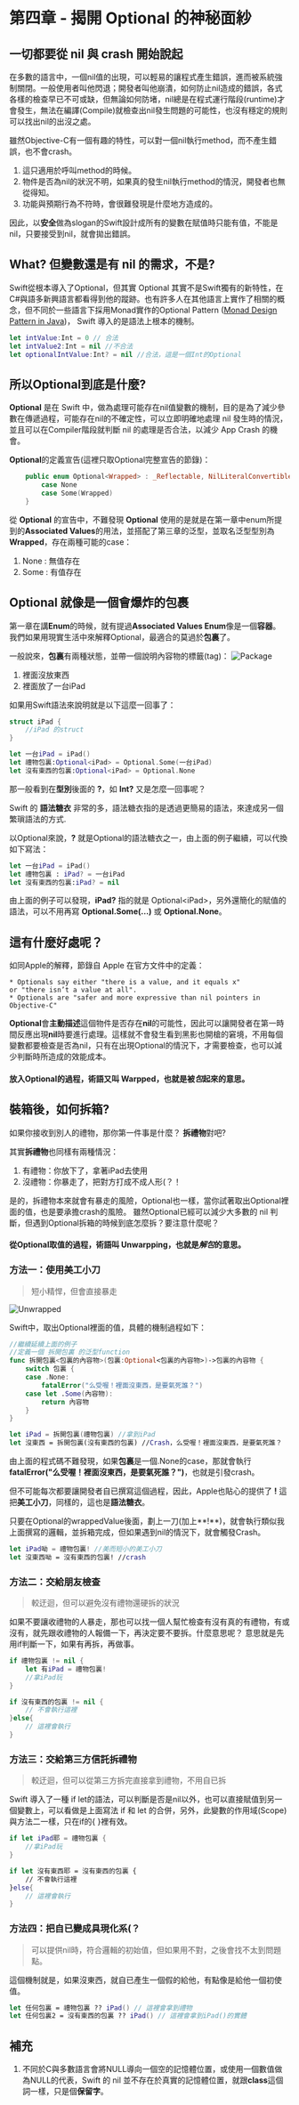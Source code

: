 # 第四章 - 揭開 Optional 的神秘面紗

## 一切都要從 nil 與 crash 開始說起
在多數的語言中，一個nil值的出現，可以輕易的讓程式產生錯誤，進而被系統強制關閉。一般使用者叫他閃退；開發者叫他崩潰，如何防止nil造成的錯誤，各式各樣的檢查早已不可或缺，但無論如何防堵，nil總是在程式運行階段(runtime)才會發生，無法在編譯(Compile)就檢查出nil發生問題的可能性，也沒有穩定的規則可以找出nil的出沒之處。

雖然Objective-C有一個有趣的特性，可以對一個nil執行method，而不產生錯誤，也不會crash。

1. 這只適用於呼叫method的時候。
2. 物件是否為nil的狀況不明，如果真的發生nil執行method的情況，開發者也無從得知。
3. 功能與預期行為不符時，會很難發現是什麼地方造成的。

因此，以**安全**做為slogan的Swift設計成所有的變數在賦值時只能有值，不能是nil，只要接受到nil，就會拋出錯誤。

## What? 但變數還是有 nil 的需求，不是?

Swift從根本導入了Optional，但其實 Optional 其實不是Swift獨有的新特性，在C#與語多新興語言都看得到他的蹤跡。也有許多人在其他語言上實作了相關的概念，但不同於一些語言下採用Monad實作的Optional Pattern
([Monad Design Pattern in Java](http://ingramchen.io/blog/2014/11/monad-design-pattern-in-java.html))， Swift 導入的是語法上根本的機制。

```swift
let intValue:Int = 0 // 合法
let intValue2:Int = nil //不合法
let optionalIntValue:Int? = nil //合法，這是一個Int的Optional
```

## 所以Optional到底是什麼?

**Optional** 是在 Swift 中，做為處理可能存在nil值變數的機制，目的是為了減少參數在傳遞過程，可能存在nil的不確定性，可以立即明確地處理 nil 發生時的情況，並且可以在Compiler階段就判斷 nil 的處理是否合法，以減少 App Crash 的機會。

**Optional**的定義宣告(這裡只取Optional完整宣告的節錄)：

```swift
    public enum Optional<Wrapped> : _Reflectable, NilLiteralConvertible {
        case None
        case Some(Wrapped)
    }
```
從 **Optional** 的宣告中，不難發現 **Optional** 使用的是就是在第一章中enum所提到的**Associated Values**的用法，並搭配了第三章的泛型，並取名泛型型別為**Wrapped**，存在兩種可能的case：

1. None : 無值存在
2. Some : 有值存在

## Optional 就像是一個會爆炸的包裹
第一章在講**Enum**的時候，就有提過**Associated Values Enum**像是一個**容器**。
我們如果用現實生活中來解釋Optional，最適合的莫過於**包裏**了。

一般說來，**包裏**有兩種狀態，並帶一個說明內容物的標籤(tag)：
![Package](images/ch4/0.png)

1. 裡面沒放東西
2. 裡面放了一台iPad

如果用Swift語法來說明就是以下這麼一回事了：

```swift
struct iPad {
	//iPad 的struct
}

let 一台iPad = iPad()
let 禮物包裏:Optional<iPad> = Optional.Some(一台iPad)
let 沒有東西的包裏:Optional<iPad> = Optional.None
```

那一般看到在**型別**後面的 **?**，如 **Int?** 又是怎麼一回事呢？

Swift 的 **語法糖衣** 非常的多，語法糖衣指的是透過更簡易的語法，來達成另一個繁瑣語法的方式. 

以Optional來說，**?** 就是Optional的語法糖衣之一，由上面的例子繼續，可以代換如下寫法：

```swift
let 一台iPad = iPad()
let 禮物包裏 : iPad? = 一台iPad
let 沒有東西的包裏:iPad? = nil
```
由上面的例子可以發現，**iPad?** 指的就是 Optional\<iPad>，另外還簡化的賦值的語法，可以不用再寫 **Optional.Some(…)** 或 **Optional.None**。

## 這有什麼好處呢？
如同Apple的解釋，節錄自 Apple 在官方文件中的定義：

    * Optionals say either "there is a value, and it equals x"
    or "there isn’t a value at all".
    * Optionals are "safer and more expressive than nil pointers in Objective-C"

**Optional**會**主動描述**這個物件是否存在**nil**的可能性，因此可以讓開發者在第一時間反應出現**nil**時要進行處理。這樣就不會發生看到黑影也開槍的窘境，不用每個變數都要檢查是否為nil，只有在出現Optional的情況下，才需要檢查，也可以減少判斷時所造成的效能成本。

#### 放入Optional的過程，術語又叫 Warpped，也就是被*包*起來的意思。


## 裝箱後，如何拆箱?

如果你接收到別人的禮物，那你第一件事是什麼？ **拆禮物**對吧? 

其實**拆禮物**也同樣有兩種情況：

1. 有禮物：你放下了，拿著iPad去使用
2. 沒禮物：你暴走了，把對方打成不成人形(？！

是的，拆禮物本來就會有暴走的風險，Optional也一樣，當你試著取出Optional裡面的值，也是要承擔crash的風險。 雖然Optional已經可以減少大多數的 nil 判斷，但遇到Optional拆箱的時候到底怎麼拆？要注意什麼呢？

#### 從Optional取值的過程，術語叫 Unwarpping，也就是*解包*的意思。

### 方法一：使用美工小刀
> 短小精悍，但會直接暴走

![Unwrapped](images/ch4/1.png)

Swift中，取出Optional裡面的值，具體的機制過程如下：

```swift
//繼續延續上面的例子
//定義一個 拆開包裏 的泛型function
func 拆開包裏<包裏的內容物>(包裏:Optional<包裏的內容物>)->包裏的內容物 {
    switch 包裏 {
    case .None:
        fatalError("么受喔！裡面沒東西，是要氣死誰？")
    case let .Some(內容物):
        return 內容物
    }
}

let iPad = 拆開包裏(禮物包裏) //拿到iPad
let 沒東西 = 拆開包裏(沒有東西的包裏) //Crash，么受喔！裡面沒東西，是要氣死誰？

```

由上面的程式碼不難發現，如果**包裏**是一個.None的case，那就會執行**fatalError("么受喔！裡面沒東西，是要氣死誰？")**，也就是引發crash。

但不可能每次都要讓開發者自已撰寫這個過程，因此，Apple也貼心的提供了 **!** 這把**美工小刀**，同樣的，這也是**語法糖衣**。

只要在Optional的wrappedValue後面，劃上一刀(加上**!**)，就會執行類似我上面撰寫的邏輯，並拆箱完成，但如果遇到nil的情況下，就會觸發Crash。

```swift
let iPad呦 = 禮物包裏! //美而短小的美工小刀
let 沒東西呦 = 沒有東西的包裏! //crash
```

### 方法二：交給朋友檢查
> 較迂迴，但可以避免沒有禮物還硬拆的狀況

如果不要讓收禮物的人暴走，那也可以找一個人幫忙檢查有沒有真的有禮物，有或沒有，就先跟收禮物的人報備一下，再決定要不要拆。什麼意思呢？ 意思就是先用if判斷一下，如果有再拆，再做事。

```swift
if 禮物包裏 != nil {
	let 有iPad = 禮物包裏!
	//拿iPad玩
}

if 沒有東西的包裏 != nil {
	// 不會執行這裡
}else{
	// 這裡會執行
}
```

### 方法三：交給第三方信託拆禮物
> 較迂迴，但可以從第三方拆完直接拿到禮物，不用自已拆
 
Swift 導入了一種 if let的語法，可以判斷是否是nil以外，也可以直接賦值到另一個變數上，可以看做是上面寫法 if 和 let 的合併，另外，此變數的作用域(Scope)與方法二一樣，只在if的{ }裡有效。
 
```swift 
if let iPad耶 = 禮物包裏 {
	//拿iPad玩
}

if let 沒有東西耶 = 沒有東西的包裏 {
	// 不會執行這裡
}else{
	// 這裡會執行
}
```

### 方法四：把自已變成具現化系(？
> 可以提供nil時，符合邏輯的初始值，但如果用不對，之後會找不太到問題點。

這個機制就是，如果沒東西，就自已產生一個假的給他，有點像是給他一個初使值。


```swift 
let 任何包裏 = 禮物包裏 ?? iPad() // 這裡會拿到禮物
let 任何包裏2 = 沒有東西的包裏 ?? iPad() // 這裡會拿到iPad()的實體
```



## 補充
1. 不同於C與多數語言會將NULL導向一個空的記憶體位置，或使用一個數值做為NULL的代表，Swift 的 nil 並不存在於真實的記憶體位置，就跟**class**這個詞一樣，只是個**保留字**。 
